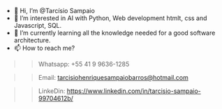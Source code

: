 - 👋 Hi, I’m @Tarcísio Sampaio
- 👀 I’m interested in AI with Python, Web development htmlt, css and Javascript, SQL. 
- 🌱 I’m currently learning all the knowledge needed for a good software architecture.
- 📫 How to reach me? 
>> Whatsapp: +55 41 9 9636-1285 

>> Email: tarcisiohenriquesampaiobarros@hotmail.com

>> LinkeDin: https://www.linkedin.com/in/tarcisio-sampaio-99704612b/

<!---
Ciso-Barros/Ciso-Barros is a ✨ special ✨ repository because its `README.md` (this file) appears on your GitHub profile.
You can click the Preview link to take a look at your changes.
--->
